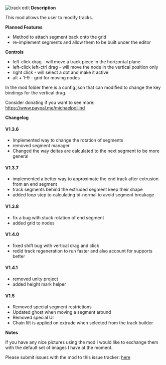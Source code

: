 ![track edit](https://parkitectnexus.com/media/images/1920x1080/1618ff87ece5ac4192da6c6d036f9f9e901d1017.jpg)
**Description**

This mod allows the user to modify tracks.

**Planned Features**

- Method to attach segment back onto the grid
- re-implement segments and allow them to be built under the editor

**Controls**

- left-click drag - will move a track piece in the horizontal plane
- left-click left-ctrl drag - will move the node in the vertical position only 
- right click - will select a dot and make it active
- alt + 1-9 - grid for moving nodes

In the mod folder there is a config.json that can modified to change the key bindings for the vertical drag.

Consider donating if you want to see more: https://www.paypal.me/michaelpollind

**Changelog**

#### V1.3.6
- Implemented way to change the rotation of segments
- removed segment manager
- Changed the way deltas are calculated to the next segment to be more general

#### V1.3.7
- implemented a better way to approximate the end track after extrusion from an end segment
- track segments behind the extruded segment keep their shape
- added loop step to calculating bi-normal to avoid segment breakage

#### V1.3.8
- fix a bug with stuck rotation of end segment
- added grid to nodes

#### V1.4.0
- fixed shift bug with vertical drag and click
- redid track regeneration to run faster and also account for supports better


#### V1.4.1
- removed unity project
- added height mark helper

#### V1.5
- Removed special segment restrictions
- Updated ghost when moving a segment around
- Removed special UI
- Chain lift is applied on extrude when selected from the track builder

**Notes**

If you have any nice pictures using the mod I would like to exchange them with the default set of images I have at the moment.

Please submit issues with the mod to this issue tracker: [here](https://github.com/pollend/Parkitect_Track_Modify/issues)
